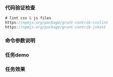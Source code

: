 ### 代码验证检查
```js
# lint css & js files
https://npmjs.org/package/grunt-contrib-csslint
https://npmjs.org/package/grunt-contrib-jshint
```
### 命令参数说明

### 任务demo

### 任务效果